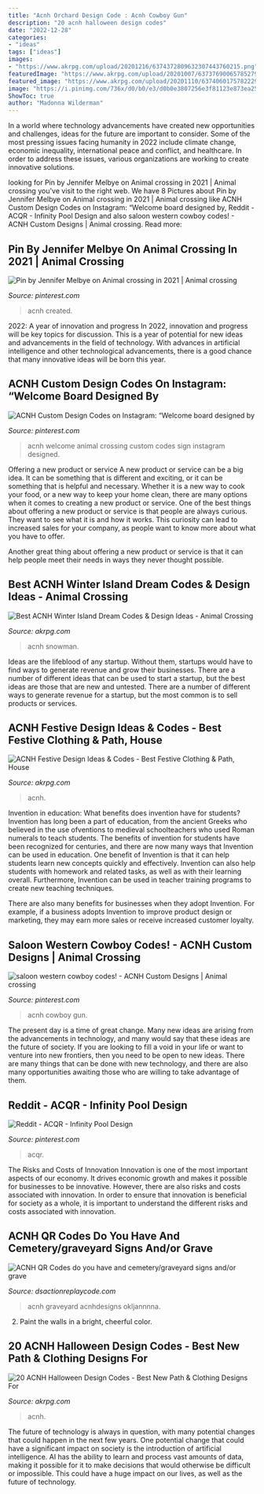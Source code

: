 ```yaml
---
title: "Acnh Orchard Design Code : Acnh Cowboy Gun"
description: "20 acnh halloween design codes"
date: "2022-12-28"
categories:
- "ideas"
tags: ["ideas"]
images:
- "https://www.akrpg.com/upload/20201216/6374372809632307443760215.png"
featuredImage: "https://www.akrpg.com/upload/20201007/6373769006578527965639095.png"
featured_image: "https://www.akrpg.com/upload/20201110/6374060175782229949730134.jpg"
image: "https://i.pinimg.com/736x/d0/b0/e3/d0b0e3807256e3f81123e873ea256b2f.jpg"
ShowToc: true
author: "Madonna Wilderman"
---
```



In a world where technology advancements have created new opportunities and challenges, ideas for the future are important to consider. Some of the most pressing issues facing humanity in 2022 include climate change, economic inequality, international peace and conflict, and healthcare. In order to address these issues, various organizations are working to create innovative solutions.

	

		
looking for Pin by Jennifer Melbye on Animal crossing in 2021 | Animal crossing you've visit to the right web. We have 8 Pictures about Pin by Jennifer Melbye on Animal crossing in 2021 | Animal crossing like ACNH Custom Design Codes on Instagram: “Welcome board designed by, Reddit - ACQR - Infinity Pool Design and also saloon western cowboy codes! - ACNH Custom Designs | Animal crossing. Read more:
		
    
## Pin By Jennifer Melbye On Animal Crossing In 2021 | Animal Crossing

<img loading=lazy src="https://i.pinimg.com/736x/d0/b0/e3/d0b0e3807256e3f81123e873ea256b2f.jpg" onerror="this.onerror=null;this.src='https://tse3.mm.bing.net/th?id=OIP.6YO8szLRjqrXblg3oknrIQHaEI&amp;pid=15.1';" alt="Pin by Jennifer Melbye on Animal crossing in 2021 | Animal crossing">

_Source: pinterest.com_

>acnh created. 

	

2022: A year of innovation and progress
In 2022, innovation and progress will be key topics for discussion. This is a year of potential for new ideas and advancements in the field of technology. With advances in artificial intelligence and other technological advancements, there is a good chance that many innovative ideas will be born this year.

    
## ACNH Custom Design Codes On Instagram: “Welcome Board Designed By

<img loading=lazy src="https://i.pinimg.com/736x/30/db/a0/30dba0d07655f4b8cae98b2f4b31a81f.jpg" onerror="this.onerror=null;this.src='https://tse3.mm.bing.net/th?id=OIP.RsjN5nkkyeauu3CKENMQpQHaHa&amp;pid=15.1';" alt="ACNH Custom Design Codes on Instagram: “Welcome board designed by">

_Source: pinterest.com_

>acnh welcome animal crossing custom codes sign instagram designed. 

	

Offering a new product or service
A new product or service can be a big idea. It can be something that is different and exciting, or it can be something that is helpful and necessary. Whether it is a new way to cook your food, or a new way to keep your home clean, there are many options when it comes to creating a new product or service. 
One of the best things about offering a new product or service is that people are always curious. They want to see what it is and how it works. This curiosity can lead to increased sales for your company, as people want to know more about what you have to offer. 

Another great thing about offering a new product or service is that it can help people meet their needs in ways they never thought possible.

    
## Best ACNH Winter Island Dream Codes &amp; Design Ideas - Animal Crossing

<img loading=lazy src="https://www.akrpg.com/upload/20201110/6374060175782229949730134.jpg" onerror="this.onerror=null;this.src='https://tse3.mm.bing.net/th?id=OIP.uKGHHHSo0Et9_1mvl4MAuwHaEK&amp;pid=15.1';" alt="Best ACNH Winter Island Dream Codes &amp; Design Ideas - Animal Crossing">

_Source: akrpg.com_

>acnh snowman. 

	

Ideas are the lifeblood of any startup. Without them, startups would have to find ways to generate revenue and grow their businesses. There are a number of different ideas that can be used to start a startup, but the best ideas are those that are new and untested. There are a number of different ways to generate revenue for a startup, but the most common is to sell products or services.

    
## ACNH Festive Design Ideas &amp; Codes - Best Festive Clothing &amp; Path, House

<img loading=lazy src="https://www.akrpg.com/upload/20201216/6374372809632307443760215.png" onerror="this.onerror=null;this.src='https://tse4.mm.bing.net/th?id=OIP.4pJNl8CwCqMs1zQD9pHKYQHaD5&amp;pid=15.1';" alt="ACNH Festive Design Ideas &amp; Codes - Best Festive Clothing &amp; Path, House">

_Source: akrpg.com_

>acnh. 

	

Invention in education: What benefits does invention have for students?
Invention has long been a part of education, from the ancient Greeks who believed in the use ofventions to medieval schoolteachers who used Roman numerals to teach students. The benefits of invention for students have been recognized for centuries, and there are now many ways that Invention can be used in education. 
One benefit of Invention is that it can help students learn new concepts quickly and effectively. Invention can also help students with homework and related tasks, as well as with their learning overall. Furthermore, Invention can be used in teacher training programs to create new teaching techniques. 

There are also many benefits for businesses when they adopt Invention. For example, if a business adopts Invention to improve product design or marketing, they may earn more sales or receive increased customer loyalty.

    
## Saloon Western Cowboy Codes! - ACNH Custom Designs | Animal Crossing

<img loading=lazy src="https://i.pinimg.com/736x/81/98/94/8198947dc6573c06ea2ce0aa5c8d3b82.jpg" onerror="this.onerror=null;this.src='https://tse2.mm.bing.net/th?id=OIP.sgPNx9hW8JKxqgh2letN5gHaEK&amp;pid=15.1';" alt="saloon western cowboy codes! - ACNH Custom Designs | Animal crossing">

_Source: pinterest.com_

>acnh cowboy gun. 

	

The present day is a time of great change. Many new ideas are arising from the advancements in technology, and many would say that these ideas are the future of society. If you are looking to fill a void in your life or want to venture into new frontiers, then you need to be open to new ideas. There are many things that can be done with new technology, and there are also many opportunities awaiting those who are willing to take advantage of them.

    
## Reddit - ACQR - Infinity Pool Design

<img loading=lazy src="https://i.pinimg.com/736x/1f/06/3e/1f063e9d003bac4382eaab553e3f5f79.jpg" onerror="this.onerror=null;this.src='https://tse4.mm.bing.net/th?id=OIP.FA10rjrV_OQr7P-HoQatswHaTQ&amp;pid=15.1';" alt="Reddit - ACQR - Infinity Pool Design">

_Source: pinterest.com_

>acqr. 

	

The Risks and Costs of Innovation
Innovation is one of the most important aspects of our economy. It drives economic growth and makes it possible for businesses to be innovative. However, there are also risks and costs associated with innovation. In order to ensure that innovation is beneficial for society as a whole, it is important to understand the different risks and costs associated with innovation.

    
## ACNH QR Codes Do You Have And Cemetery/graveyard Signs And/or Grave

<img loading=lazy src="https://www.dsactionreplaycode.com/wp-content/uploads/1596976272_324_ACNH-QR-Codes-ltpgtdo-you-have-and-cemeterygraveyard-signs-andor.jpg" onerror="this.onerror=null;this.src='https://tse4.mm.bing.net/th?id=OIP.GabPlIKvW-WMqxXuAJ6vnAHaEK&amp;pid=15.1';" alt="ACNH QR Codes do you have and cemetery/graveyard signs and/or grave">

_Source: dsactionreplaycode.com_

>acnh graveyard acnhdesigns okljannnna. 

	

2. Paint the walls in a bright, cheerful color.

    
## 20 ACNH Halloween Design Codes - Best New Path &amp; Clothing Designs For

<img loading=lazy src="https://www.akrpg.com/upload/20201007/6373769006578527965639095.png" onerror="this.onerror=null;this.src='https://tse3.mm.bing.net/th?id=OIP.zf0CO_ukXlYPRuG4Z2Vw-gHaGk&amp;pid=15.1';" alt="20 ACNH Halloween Design Codes - Best New Path &amp; Clothing Designs For">

_Source: akrpg.com_

>acnh. 

	

The future of technology is always in question, with many potential changes that could happen in the next few years. One potential change that could have a significant impact on society is the introduction of artificial intelligence. AI has the ability to learn and process vast amounts of data, making it possible for it to make decisions that would otherwise be difficult or impossible. This could have a huge impact on our lives, as well as the future of technology.

